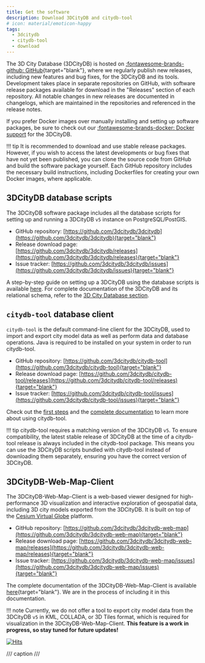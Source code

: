 ```yaml
---
title: Get the software
description: Download 3DCityDB and citydb-tool
# icon: material/emoticon-happy
tags:
  - 3dcitydb
  - citydb-tool
  - download
---
```


The 3D City Database (3DCityDB) is hosted on [:fontawesome-brands-github: GitHub](https://github.com/3dcitydb){target="blank"}, where we
regularly publish new releases, including new features and bug fixes, for the 3DCityDB and its tools. Development takes
place in separate repositories on GitHub, with software release packages available for download in the "Releases"
section of each repository. All notable changes in new releases are documented in changelogs, which are maintained
in the repositories and referenced in the release notes.

If you prefer Docker images over manually installing and setting up software packages, be sure to check out our
[:fontawesome-brands-docker: Docker support](first-steps/docker.md) for the 3DCityDB.

!!! tip
    It is recommended to download and use stable release packages. However, if you wish to access the latest developments or
    bug fixes that have not yet been published, you can clone the source code from GitHub and build the software package
    yourself. Each GitHub repository includes the necessary build instructions, including Dockerfiles for creating your own
    Docker images, where applicable.

## 3DCityDB database scripts

The 3DCityDB software package includes all the database scripts for setting up and running a 3DCityDB `v5` instance on
PostgreSQL/PostGIS.

- GitHub repository: [https://github.com/3dcitydb/3dcitydb](https://github.com/3dcitydb/3dcitydb){target="blank"}
- Release download page: [https://github.com/3dcitydb/3dcitydb/releases](https://github.com/3dcitydb/3dcitydb/releases){target="blank"}
- Issue tracker: [https://github.com/3dcitydb/3dcitydb/issues](https://github.com/3dcitydb/3dcitydb/issues){target="blank"}

A step-by-step guide on setting up a 3DCityDB using the database scripts is available [here](first-steps/setup.md).
For complete documentation of the 3DCityDB and its relational schema, refer to the [3D City Database section](3dcitydb/index.md).  

## `citydb-tool` database client

`citydb-tool` is the default command-line client for the 3DCityDB, used to import and export city model data as well as
perform data and database operations. Java is required to be installed on your system in order to run citydb-tool.

- GitHub repository: [https://github.com/3dcitydb/citydb-tool](https://github.com/3dcitydb/citydb-tool){target="blank"}
- Release download page: [https://github.com/3dcitydb/citydb-tool/releases](https://github.com/3dcitydb/citydb-tool/releases){target="blank"}
- Issue tracker: [https://github.com/3dcitydb/citydb-tool/issues](https://github.com/3dcitydb/citydb-tool/issues){target="blank"}

Check out the [first steps](first-steps/citydb-tool.md) and the [complete documentation](citydb-tool/index.md) to learn
more about using citydb-tool. 

!!! tip
    citydb-tool requires a matching version of the 3DCityDB `v5`. To ensure compatibility, the latest stable release of 3DCityDB
    at the time of a citydb-tool release is always included in the citydb-tool package. This means you can use the 3DCityDB
    scripts bundled with citydb-tool instead of downloading them separately, ensuring you have the correct version of
    3DCityDB.

## 3DCityDB-Web-Map-Client

The 3DCityDB-Web-Map-Client is a web-based viewer designed for high-performance 3D visualization and interactive
exploration of geospatial data, including 3D city models exported from the 3DCityDB. It is built on top of the
[Cesium Virtual Globe](https://cesium.com/) platform. 

- GitHub repository: [https://github.com/3dcitydb/3dcitydb-web-map](https://github.com/3dcitydb/3dcitydb-web-map){target="blank"}
- Release download page: [https://github.com/3dcitydb/3dcitydb-web-map/releases](https://github.com/3dcitydb/3dcitydb-web-map/releases){target="blank"}
- Issue tracker: [https://github.com/3dcitydb/3dcitydb-web-map/issues](https://github.com/3dcitydb/3dcitydb-web-map/issues){target="blank"}

The complete documentation of the 3DCityDB-Web-Map-Client is available
[here](https://3dcitydb-docs.readthedocs.io/en/latest/webmap/index.html){target="blank"}. We are in the process of
including it in this documentation.

!!! note
    Currently, we do not offer a tool to export city model data from the 3DCityDB `v5` in KML, COLLADA, or 3D Tiles
    format, which is required for visualization in the 3DCityDB-Web-Map-Client. **This feature is a work in progress, so stay
    tuned for future updates!**

[![Hits](https://hits.seeyoufarm.com/api/count/incr/badge.svg?url=https%3A%2F%2F3dcitydb.github.io%2F3dcitydb-mkdocs%2Fdownload%2F&count_bg=%2379C83D&title_bg=%23555555&icon=&icon_color=%23E7E7E7&title=Visitors&edge_flat=false)](https://hits.seeyoufarm.com/#history)

/// caption
///
